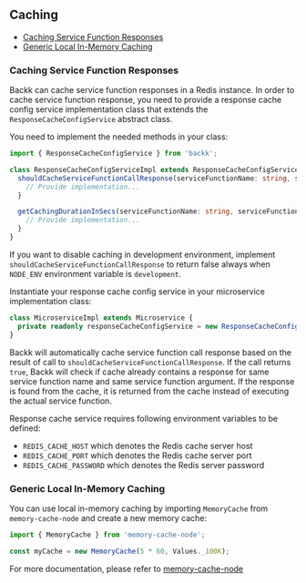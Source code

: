 ## Caching

- [Caching Service Function Responses](#cachingservicefunctionresponses)
- [Generic Local In-Memory Caching](#genericlocalinmemorycaching)

### <a name="cachingservicefunctionresponses"></a> Caching Service Function Responses
Backk can cache service function responses in a Redis instance.
In order to cache service function response, you need to provide a response cache config service implementation class 
that extends the `ResponseCacheConfigService` abstract class.

You need to implement the needed methods in your class:

```ts
import { ResponseCacheConfigService } from 'backk';

class ResponseCacheConfigServiceImpl extends ResponseCacheConfigService {
  shouldCacheServiceFunctionCallResponse(serviceFunctionName: string, serviceFunctionArgument: object): boolean {
    // Provide implementation...
  }

  getCachingDurationInSecs(serviceFunctionName: string, serviceFunctionArgument: object): number {
    // Provide implementation...
  }
}
```

If you want to disable caching in development environment, implement `shouldCacheServiceFunctionCallResponse`
to return false always when `NODE_ENV` environment variable is `development`.

Instantiate your response cache config service in your microservice implementation class:
```ts
class MicroserviceImpl extends Microservice {
  private readonly responseCacheConfigService = new ResponseCacheConfigServiceImpl();
}
```

Backk will automatically cache service function call response based
on the result of call to `shouldCacheServiceFunctionCallResponse`. If the call returns `true`, Backk will
check if cache already contains a response for same service function name and same service function argument.
If the response is found from the cache, it is returned from the cache instead of executing the actual
service function.

Response cache service requires following environment variables to be defined:
- `REDIS_CACHE_HOST` which denotes the Redis cache server host
- `REDIS_CACHE_PORT` which denotes the Redis cache server port
- `REDIS_CACHE_PASSWORD` which denotes the Redis server password


### <a name="genericlocalinmemorycaching"></a> Generic Local In-Memory Caching
You can use local in-memory caching by importing `MemoryCache` from `memory-cache-node` and
create a new memory cache:

```ts
import { MemoryCache } from 'memory-cache-node';

const myCache = new MemoryCache(5 * 60, Values._100K);
```

For more documentation, please refer to [memory-cache-node](https://github.com/pksilen/memory-cache-node)


